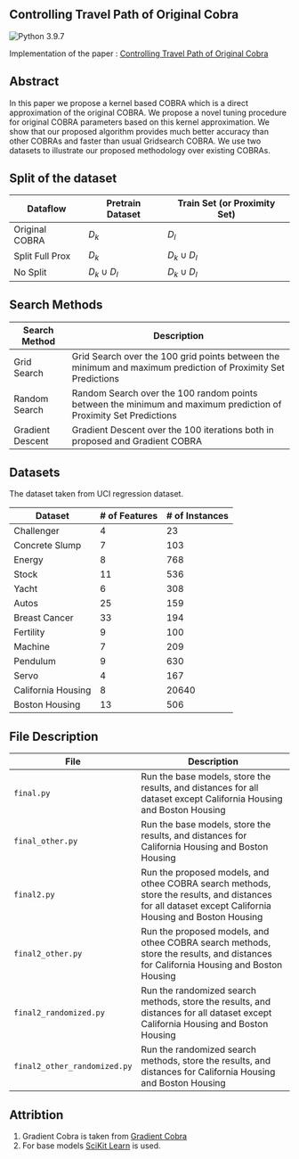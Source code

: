 
## Controlling Travel Path of Original Cobra


![Python 3.9.7](https://img.shields.io/badge/python-3.9.7-blue.svg)


Implementation of the paper : [Controlling Travel Path of Original Cobra](https://arxiv.org/abs/2210.10655)

## Abstract

In this paper we propose a kernel based COBRA which is a direct approximation of the original COBRA. We propose a novel tuning procedure for original COBRA parameters based on this kernel approximation. We show that our proposed algorithm provides much better accuracy than other COBRAs and faster than usual Gridsearch COBRA. We use two datasets to illustrate our proposed methodology over existing COBRAs.

## Split of the dataset

| Dataflow | Pretrain Dataset | Train Set (or Proximity Set) |
| --- | --- | --- |
| Original COBRA | $D_{k}$ | $D_{l}$ |
| Split Full Prox | $D_{k}$ | $D_{k} \cup D_{l}$ |
| No Split | $D_{k} \cup D_{l}$ | $D_{k} \cup D_{l}$ |


## Search Methods 

| Search Method | Description |
| --- | --- |
| Grid Search | Grid Search over the 100 grid points between the minimum and maximum prediction of Proximity Set Predictions |
| Random Search | Random Search over the 100 random points between the minimum and maximum prediction of Proximity Set Predictions |
| Gradient Descent | Gradient Descent over the 100 iterations both in proposed and Gradient COBRA |

## Datasets

The dataset taken from UCI regression dataset.


| Dataset | # of Features | # of Instances |
| --- | --- | --- |
| Challenger | 4 | 23 |
| Concrete Slump | 7 | 103 |
| Energy | 8 | 768 |
| Stock | 11 | 536 |
| Yacht | 6 | 308 |
| Autos | 25 | 159 |
| Breast Cancer | 33 | 194 |
| Fertility | 9 | 100 |
| Machine | 7 | 209 |
| Pendulum | 9 | 630 |
| Servo | 4 | 167 |
| California Housing | 8 | 20640 |
| Boston Housing | 13 | 506 |


## File Description

| File | Description |
| --- | --- |
| `final.py` | Run the base models, store the results, and distances for all dataset except California Housing and Boston Housing |
| `final_other.py` | Run the base models, store the results, and distances for California Housing and Boston Housing |
| `final2.py` | Run the proposed models, and othee COBRA search methods, store the results, and distances for all dataset except California Housing and Boston Housing |
| `final2_other.py` | Run the proposed models, and othee COBRA search methods, store the results, and distances for California Housing and Boston Housing |
| `final2_randomized.py` | Run the randomized search methods, store the results, and distances for all dataset except California Housing and Boston Housing |
| `final2_other_randomized.py` | Run the randomized search methods, store the results, and distances for California Housing and Boston Housing |

## Attribtion

1. Gradient Cobra is taken from [Gradient Cobra](https://github.com/hassothea/gradientcobra)
2. For base models [SciKit Learn](https://scikit-learn.org/stable/index.html) is used.